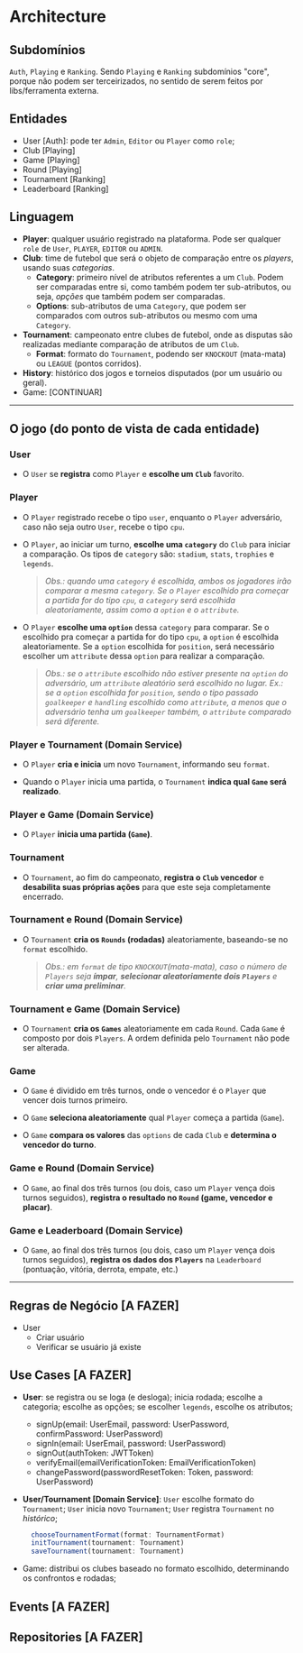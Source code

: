 # Architecture

## Subdomínios

`Auth`, `Playing` e `Ranking`. Sendo `Playing` e `Ranking` subdomínios "core", porque não podem ser terceirizados, no sentido de serem feitos por libs/ferramenta externa.

## Entidades

- User [Auth]: pode ter `Admin`, `Editor` ou `Player` como `role`;
- Club [Playing]
- Game [Playing]
- Round [Playing]
- Tournament [Ranking]
- Leaderboard [Ranking]

## Linguagem

- **Player**: qualquer usuário registrado na plataforma. Pode ser qualquer `role` de `User`, `PLAYER`, `EDITOR` ou `ADMIN`.
- **Club**: time de futebol que será o objeto de comparação entre os *players*, usando suas *categorias*.
  - **Category**: primeiro nível de atributos referentes a um `Club`. Podem ser comparadas entre si, como também podem ter sub-atributos, ou seja, *opções* que também podem ser comparadas.
  - **Options**: sub-atributos de uma `Category`, que podem ser comparados com outros sub-atributos ou mesmo com uma `Category`.
- **Tournament**: campeonato entre clubes de futebol, onde as disputas são realizadas mediante comparação de atributos de um `Club`.
  - **Format**: formato do `Tournament`, podendo ser `KNOCKOUT` (mata-mata) ou `LEAGUE` (pontos corridos).
- **History**: histórico dos jogos e torneios disputados (por um usuário ou geral).
- Game: [CONTINUAR]

---

## O jogo (do ponto de vista de cada entidade)

### User

- O `User` se **registra** como `Player` e **escolhe um `Club`** favorito.

### Player

- O `Player` registrado recebe o tipo `user`, enquanto o `Player` adversário, caso não seja outro `User`, recebe o tipo `cpu`.

- O `Player`, ao iniciar um turno, **escolhe uma `category`** do `Club` para iniciar a comparação. Os tipos de `category` são: `stadium`, `stats`, `trophies` e `legends`.
  > *Obs.: quando uma `category` é escolhida, ambos os jogadores irão comparar a mesma `category`. Se o `Player` escolhido pra começar a partida for do tipo `cpu`, a `category` será escolhida aleatoriamente, assim como a `option` e o `attribute`.*

- O `Player` **escolhe uma `option`** dessa `category` para comparar. Se o escolhido pra começar a partida for do tipo `cpu`, a `option` é escolhida aleatoriamente. Se a `option` escolhida for `position`, será necessário escolher um `attribute` dessa `option` para realizar a comparação.
  > *Obs.: se o `attribute` escolhido não estiver presente na `option` do adversário, um `attribute` aleatório será escolhido no lugar. Ex.: se a `option` escolhida for `position`, sendo o tipo passado `goalkeeper` e `handling` escolhido como `attribute`, a menos que o adversário tenha um `goalkeeper` também, o `attribute` comparado será diferente.*

### Player e Tournament (Domain Service)

- O `Player` **cria e inicia** um novo `Tournament`, informando seu `format`.

- Quando o `Player` inicia uma partida, o `Tournament` **indica qual `Game` será realizado**.

### Player e Game (Domain Service)

- O `Player` **inicia uma partida (`Game`)**.

### Tournament

- O `Tournament`, ao fim do campeonato, **registra o `Club` vencedor** e **desabilita suas próprias ações** para que este seja completamente encerrado.

### Tournament e Round (Domain Service)

- O `Tournament` **cria os `Rounds` (rodadas)** aleatoriamente, baseando-se no `format` escolhido.
  > *Obs.: em `format` de tipo `KNOCKOUT`(mata-mata), caso o número de `Players` seja **ímpar**, **selecionar aleatoriamente dois `Players`** e **criar uma preliminar**.*

### Tournament e Game (Domain Service)

- O `Tournament` **cria os `Games`** aleatoriamente em cada `Round`. Cada `Game` é composto por dois `Players`. A ordem definida pelo `Tournament` não pode ser alterada.

### Game

- O `Game` é dividido em três turnos, onde o vencedor é o `Player` que vencer dois turnos primeiro.

- O `Game` **seleciona aleatoriamente** qual `Player` começa a partida (`Game`).

- O `Game` **compara os valores** das `options` de cada `Club` e **determina o vencedor do turno**.

### Game e Round (Domain Service)

- O `Game`, ao final dos três turnos (ou dois, caso um `Player` vença dois turnos seguidos), **registra o resultado no `Round` (game, vencedor e placar)**.

### Game e Leaderboard (Domain Service)

- O `Game`, ao final dos três turnos (ou dois, caso um `Player` vença dois turnos seguidos), **registra os dados dos `Players`** na `Leaderboard` (pontuação, vitória, derrota, empate, etc.)

---
## Regras de Negócio [A FAZER]

- User
  - Criar usuário
  - Verificar se usuário já existe

## Use Cases [A FAZER]

- **User**: se registra ou se loga (e desloga); inicia rodada; escolhe a categoria; escolhe as opções; se escolher `legends`, escolhe os atributos;
  - signUp(email: UserEmail, password: UserPassword, confirmPassword: UserPassword)
  - signIn(email: UserEmail, password: UserPassword)
  - signOut(authToken: JWTToken)
  - verifyEmail(emailVerificationToken: EmailVerificationToken)
  - changePassword(passwordResetToken: Token, password: UserPassword)

- **User/Tournament [Domain Service]**: `User` escolhe formato do `Tournament`; `User` inicia novo `Tournament`; `User` registra `Tournament` no *histórico*;

  ```typescript
    chooseTournamentFormat(format: TournamentFormat)
    initTournament(tournament: Tournament)
    saveTournament(tournament: Tournament)
  ```
  
- Game: distribui os clubes baseado no formato escolhido, determinando os confrontos e rodadas;

## Events [A FAZER]
## Repositories [A FAZER]